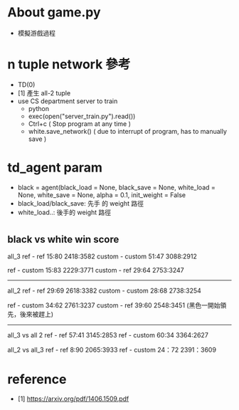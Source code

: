 # About game.py

- 模擬游戲過程
# n tuple network 參考
- TD(0)
- [1] 產生 all-2 tuple
- use CS department server to train
    - python 
    - exec(open("server_train.py").read())
    - Ctrl+c ( Stop program at any time )
    - white.save_network() ( due to interrupt of program, has to manually save )
# td_agent param
- black = agent(black_load = None, 
                 black_save = None,
                 white_load = None,
                 white_save = None,
                 alpha = 0.1, 
                 init_weight = False
- black_load/black_save: 先手 的 weight 路徑
- white_load..: 後手的 weight 路徑

#
black vs white             		win			score		
-----------------------------
all_3
ref - ref			    	15:80			2418:3582
custom - custom				51:47			3088:2912

ref - custom				15:83			2229:3771
custom - ref				29:64			2753:3247

-----------------------------
all_2
ref - ref				    29:69			2618:3382
custom - custom				28:68			2738:3254

ref - custom				34:62			2761:3237
custom - ref				39:60			2548:3451 (黑色一開始領先，後來被趕上)


----------------------------
all_3 vs all 2
ref - ref				    57:41			3145:2853
ref - custom				60:34			3364:2627


all_2 vs all_3
ref - ref				    8:90			 2065:3933
ref - custom				24：72			2391：3609



# reference
- [1] https://arxiv.org/pdf/1406.1509.pdf
